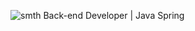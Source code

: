![smth](https://github.com/user-attachments/assets/41c3de55-8635-42ee-95f1-9b1ece01df40)
Back-end Developer | Java Spring
